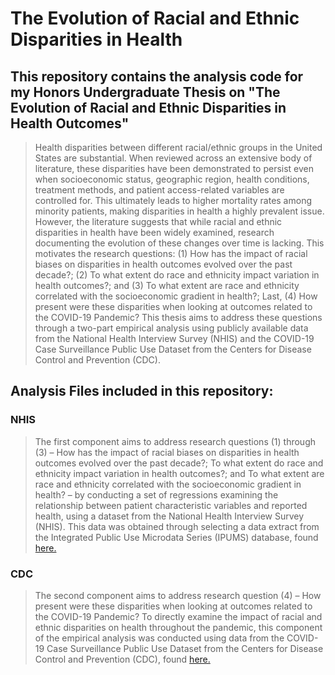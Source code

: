 # The Evolution of Racial and Ethnic Disparities in Health
## This repository contains the analysis code for my Honors Undergraduate Thesis on "The Evolution of Racial and Ethnic Disparities in Health Outcomes"

> Health disparities between different racial/ethnic groups in the United States are substantial. When reviewed across an extensive body of literature, these disparities have been demonstrated to persist even when socioeconomic status, geographic region, health conditions, treatment methods, and patient access-related variables are controlled for. This ultimately leads to higher mortality rates among minority patients, making disparities in health a highly prevalent issue. However, the literature suggests that while racial and ethnic disparities in health have been widely examined, research documenting the evolution of these changes over time is lacking. This motivates the research questions: (1) How has the impact of racial biases on disparities in health outcomes evolved over the past decade?; (2) To what extent do race and ethnicity impact variation in health outcomes?; and (3) To what extent are race and ethnicity correlated with the socioeconomic gradient in health?; Last, (4) How present were these disparities when looking at outcomes related to the COVID-19 Pandemic? This thesis aims to address these questions through a two-part empirical analysis using publicly available data from the National Health Interview Survey (NHIS) and the COVID-19 Case Surveillance Public Use Dataset from the Centers for Disease Control and Prevention (CDC).


## Analysis Files included in this repository:

### NHIS
> The first component aims to address research questions (1) through (3) – How has the impact of racial biases on disparities in health outcomes evolved over the past decade?; To what extent do race and ethnicity impact variation in health outcomes?; and To what extent are race and ethnicity correlated with the socioeconomic gradient in health? – by conducting a set of regressions examining the relationship between patient characteristic variables and reported health, using a dataset from the National Health Interview Survey (NHIS). This data was obtained through selecting a data extract from the Integrated Public Use Microdata Series (IPUMS) database, found [here.](https://healthsurveys.ipums.org/)


### CDC
> The second component aims to address research question (4) – How present were these disparities when looking at outcomes related to the COVID-19 Pandemic?  To directly examine the impact of racial and ethnic disparities on health throughout the pandemic, this component of the empirical analysis was conducted using data from the COVID-19 Case Surveillance Public Use Dataset from the Centers for Disease Control and Prevention (CDC), found [here.](https://data.cdc.gov/Case-Surveillance/COVID-19-Case-Surveillance-Public-Use-Data/vbim-akqf)

